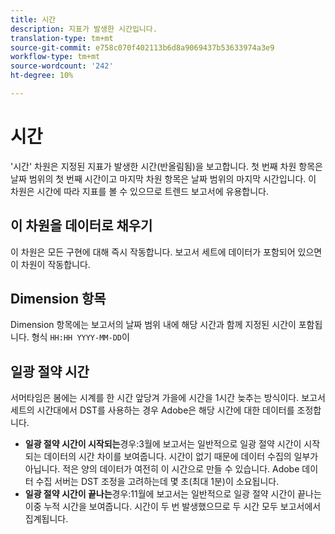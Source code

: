 ```yaml
---
title: 시간
description: 지표가 발생한 시간입니다.
translation-type: tm+mt
source-git-commit: e758c070f402113b6d8a9069437b53633974a3e9
workflow-type: tm+mt
source-wordcount: '242'
ht-degree: 10%

---
```



# 시간

&#39;시간&#39; 차원은 지정된 지표가 발생한 시간(반올림됨)을 보고합니다. 첫 번째 차원 항목은 날짜 범위의 첫 번째 시간이고 마지막 차원 항목은 날짜 범위의 마지막 시간입니다. 이 차원은 시간에 따라 지표를 볼 수 있으므로 트렌드 보고서에 유용합니다.

## 이 차원을 데이터로 채우기

이 차원은 모든 구현에 대해 즉시 작동합니다. 보고서 세트에 데이터가 포함되어 있으면 이 차원이 작동합니다.

## Dimension 항목

Dimension 항목에는 보고서의 날짜 범위 내에 해당 시간과 함께 지정된 시간이 포함됩니다. 형식 `HH:HH YYYY-MM-DD`이

## 일광 절약 시간

서머타임은 봄에는 시계를 한 시간 앞당겨 가을에 시간을 1시간 늦추는 방식이다. 보고서 세트의 시간대에서 DST를 사용하는 경우 Adobe은 해당 시간에 대한 데이터를 조정합니다.

* **일광 절약 시간이 시작되는**&#x200B;경우:3월에 보고서는 일반적으로 일광 절약 시간이 시작되는 데이터의 시간 차이를 보여줍니다. 시간이 없기 때문에 데이터 수집의 일부가 아닙니다. 적은 양의 데이터가 여전히 이 시간으로 만들 수 있습니다. Adobe 데이터 수집 서버는 DST 조정을 고려하는데 몇 초(최대 1분)이 소요됩니다.
* **일광 절약 시간이 끝나는**&#x200B;경우:11월에 보고서는 일반적으로 일광 절약 시간이 끝나는 이중 누적 시간을 보여줍니다. 시간이 두 번 발생했으므로 두 시간 모두 보고서에서 집계됩니다.
